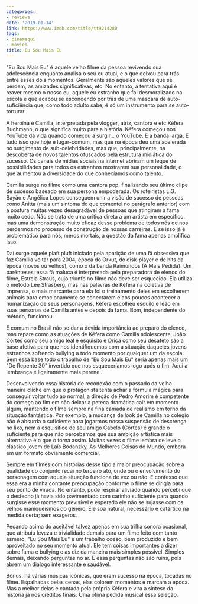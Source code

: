 ```yaml
---
categories:
- reviews
date: '2019-01-14'
link: https://www.imdb.com/title/tt9214280
tags:
- cinemaqui
- movies
title: Eu Sou Mais Eu
---
```


"Eu Sou Mais Eu" é aquele velho filme da pessoa revivendo sua adolescência enquanto analisa o seu eu atual, e o que deixou para trás entre esses dois momentos. Geralmente são aqueles valores que se perdem, as amizades significativas, etc. No entanto, a tentativa aqui é reaver mesmo o nosso eu, aquele eu estranho que foi desmoralizado na escola e que acabou se escondendo por trás de uma máscara de auto-suficiência que, como todo adulto sabe, é só um instrumento para se auto-torturar.

A heroína é Camilla, interpretada pela vlogger, atriz, cantora e etc Kéfera Buchmann, o que significa muito para a história. Kéfera começou nos YouTube da vida quando começou a surgir... o YouTube. E a banda larga. E tudo isso que hoje é lugar-comum, mas que na época deu uma acelerada no surgimento de sub-celebridades, mas que, principalmente, na descoberta de novos talentos ofuscados pela estrutura midiática do sucesso. Os canais de mídias sociais na internet abriram um leque de possibilidades para todos os estranhos mostrarem sua personalidade, o que aumentou a diversidade do que conhecíamos como talento.

Camilla surge no filme como uma cantora pop, finalizando seu último clipe de sucesso baseado em sua persona empoderada. Os roteiristas L.G. Bayão e Angélica Lopes conseguem unir a visão de sucesso de pessoas como Anitta (mais um sintoma do que comentei no parágrafo anterior) com a postura muitas vezes desagradável de pessoas que atingiram a fama muito cedo. Não se trata de uma crítica direta a um artista em específico, mas uma demonstração muito eficaz desse problema de todos nós de nos perdermos no processo de construção de nossas carreiras. E se isso já é problemático para nós, meros mortais, a questão da fama apenas amplifica isso.

Daí surge aquele plaft pluft iniciado pela aparição de uma fã obsessiva que faz Camilla voltar para 2004, época do Orkut, do disk-player e de hits da época (novos ou velhos), como o da banda Raimundos (A Mais Pedida). Um parênteses: essa fã maluca é interpretada pela preparadora de elenco do filme, Estrela Straus, cujo triunfo no filme não deve ser esquecido. Ela utiliza o método Lee Strasberg, mas nas palavras de Kéfera na coletiva de imprensa, o mais marcante para ela foi o treinamento deles em escolherem animais para emocionamente se conectarem e aos poucos acontecer a humanização de seus personagens. Kéfera escolheu esquilo e leão em suas personas de Camilla antes e depois da fama. Bom, independente do método, funcionou.

É comum no Brasil não se dar a devida importância ao preparo do elenco, mas repare como as atuações de Kéfera como Camilla adolescente, João Côrtes como seu amigo leal e esquisito e Drica como seu desafeto são a base afetiva para que nos identifiquemos com a situação daqueles jovens estranhos sofrendo bullying a todo momento por qualquer um da escola. Sem essa base todo o trabalho de "Eu Sou Mais Eu" seria apenas mais um "De Repente 30" invertido que nos esqueceríamos logo após o fim. Aqui a lembrança é ligeiramente mais perene...

Desenvolvendo essa história de reconexão com o passado da velha maneira clichê em que o protagonista tenta achar a fórmula mágica para conseguir voltar tudo ao normal, a direção de Pedro Amorim é competente do começo ao fim em não deixar a peteca dramática cair em momento algum, mantendo o filme sempre na fina camada de realismo em torno da situação fantástica. Por exemplo, a mudança de look de Camilla no colégio não é absurda o suficiente para jogarmos nossa suspensão de descrença no lixo, nem a esquisitice de seu amigo Cabelo (Côrtes) é grande o suficiente para que não percebamos que sua ambição artística mais alternativa é o que o torna assim. Muitas vezes o filme lembra de leve o clássico jovem de Laís Bodanzky, As Melhores Coisas do Mundo, embora em um formato obviamente comercial.

Sempre em filmes com histórias desse tipo a maior preocupação sobre a qualidade do conjunto recai no terceiro ato, onde ou o envolvimento do personagem com aquela situação funciona de vez ou não. E confesso que essa era a minha contante preocupação conforme o filme se dirigia para seu ponto de virada. No entanto, pude respirar aliviado quando percebi que o desfecho já havia sido pavimentado com carinho suficiente para quando surgisse esse momento previsível e esperado ele não se sujasse com os velhos maniqueísmos do gênero. Ele soa natural, necessário e catártico na medida certa; sem exageros.

Pecando acima do aceitável talvez apenas em sua trilha sonora ocasional, que atribuiu leveza e trivialidade demais para um filme feito com tanto esmero, "Eu Sou Mais Eu" é um trabalho coeso, bem produzido e bem aproveitado no seu momento atual. Ele tem coisas importantes a dizer sobre fama e bullying e as diz da maneira mais simples possível. Simples demais, deixando perguntas no ar. E essa perguntas não são ruins, pois abrem um diálogo interessante e saudável.

Bônus: há várias músicas icônicas, que eram sucesso na época, tocadas no filme. Espalhadas pelas cenas, elas colorem momentos e marcam a época. Mas a melhor delas é cantada pela própria Kéfera e vira a síntese da história já nos créditos finais. Uma ótima pedida musical essa seleção.
